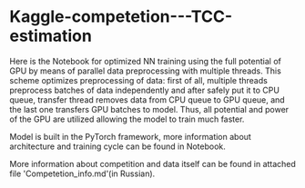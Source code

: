 # Kaggle-competetion---TCC-estimation
Here is the Notebook for optimized NN training using the full potential of GPU by means of parallel data preprocessing  with multiple threads.
This scheme optimizes preprocessing of data: first of all, multiple threads preprocess batches of data independently and after safely put it to CPU queue, transfer thread removes data from CPU queue to GPU queue, and the last one transfers GPU batches to model. Thus,  all potential and power of the GPU are utilized allowing the model to train much faster.

Model is built in the PyTorch framework, more information about architecture and training cycle can be found in Notebook.

More information about competition and data itself can be found in attached file 'Competetion_info.md'(in Russian).

